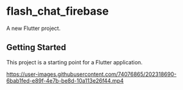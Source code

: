 # flash_chat_firebase

A new Flutter project.

## Getting Started

This project is a starting point for a Flutter application.

https://user-images.githubusercontent.com/74076865/202318690-6bab1fed-e89f-4e7b-be8d-10a113e26f44.mp4



